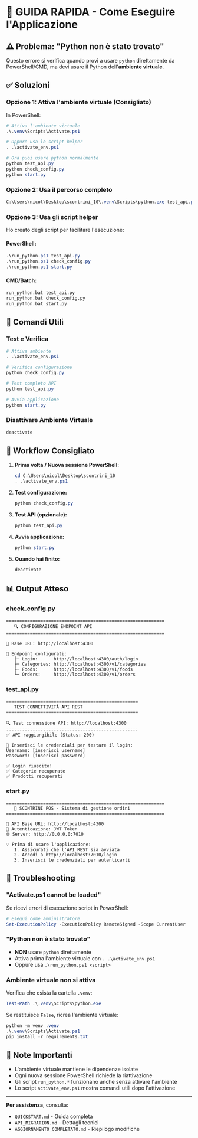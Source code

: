 # 🚀 GUIDA RAPIDA - Come Eseguire l'Applicazione

## ⚠️ Problema: "Python non è stato trovato"

Questo errore si verifica quando provi a usare `python` direttamente da PowerShell/CMD, ma devi usare il Python dell'**ambiente virtuale**.

## ✅ Soluzioni

### **Opzione 1: Attiva l'ambiente virtuale (Consigliato)**

In PowerShell:
```powershell
# Attiva l'ambiente virtuale
.\.venv\Scripts\Activate.ps1

# Oppure usa lo script helper
. .\activate_env.ps1

# Ora puoi usare python normalmente
python test_api.py
python check_config.py
python start.py
```

### **Opzione 2: Usa il percorso completo**

```powershell
C:\Users\nicol\Desktop\scontrini_10\.venv\Scripts\python.exe test_api.py
```

### **Opzione 3: Usa gli script helper**

Ho creato degli script per facilitare l'esecuzione:

#### PowerShell:
```powershell
.\run_python.ps1 test_api.py
.\run_python.ps1 check_config.py
.\run_python.ps1 start.py
```

#### CMD/Batch:
```cmd
run_python.bat test_api.py
run_python.bat check_config.py
run_python.bat start.py
```

## 📝 Comandi Utili

### Test e Verifica
```powershell
# Attiva ambiente
. .\activate_env.ps1

# Verifica configurazione
python check_config.py

# Test completo API
python test_api.py

# Avvia applicazione
python start.py
```

### Disattivare Ambiente Virtuale
```powershell
deactivate
```

## 🎯 Workflow Consigliato

1. **Prima volta / Nuova sessione PowerShell:**
   ```powershell
   cd C:\Users\nicol\Desktop\scontrini_10
   . .\activate_env.ps1
   ```

2. **Test configurazione:**
   ```powershell
   python check_config.py
   ```

3. **Test API (opzionale):**
   ```powershell
   python test_api.py
   ```

4. **Avvia applicazione:**
   ```powershell
   python start.py
   ```

5. **Quando hai finito:**
   ```powershell
   deactivate
   ```

## 📊 Output Atteso

### check_config.py
```
============================================================
   🔍 CONFIGURAZIONE ENDPOINT API
============================================================

📡 Base URL: http://localhost:4300

📌 Endpoint configurati:
   ├─ Login:      http://localhost:4300/auth/login
   ├─ Categories: http://localhost:4300/v1/categories
   ├─ Foods:      http://localhost:4300/v1/foods
   └─ Orders:     http://localhost:4300/v1/orders
```

### test_api.py
```
==================================================
   TEST CONNETTIVITÀ API REST
==================================================

🔍 Test connessione API: http://localhost:4300
--------------------------------------------------
✅ API raggiungibile (Status: 200)

👤 Inserisci le credenziali per testare il login:
Username: [inserisci username]
Password: [inserisci password]

✅ Login riuscito!
✅ Categorie recuperate
✅ Prodotti recuperati
```

### start.py
```
============================================================
   🍕 SCONTRINI POS - Sistema di gestione ordini
============================================================

📡 API Base URL: http://localhost:4300
🔐 Autenticazione: JWT Token
🌐 Server: http://0.0.0.0:7010

💡 Prima di usare l'applicazione:
   1. Assicurati che l'API REST sia avviata
   2. Accedi a http://localhost:7010/login
   3. Inserisci le credenziali per autenticarti
```

## 🔧 Troubleshooting

### "Activate.ps1 cannot be loaded"
Se ricevi errori di esecuzione script in PowerShell:
```powershell
# Esegui come amministratore
Set-ExecutionPolicy -ExecutionPolicy RemoteSigned -Scope CurrentUser
```

### "Python non è stato trovato"
- **NON** usare `python` direttamente
- Attiva prima l'ambiente virtuale con `. .\activate_env.ps1`
- Oppure usa `.\run_python.ps1 <script>`

### Ambiente virtuale non si attiva
Verifica che esista la cartella `.venv`:
```powershell
Test-Path .\.venv\Scripts\python.exe
```

Se restituisce `False`, ricrea l'ambiente virtuale:
```powershell
python -m venv .venv
.\.venv\Scripts\Activate.ps1
pip install -r requirements.txt
```

## 📌 Note Importanti

- L'ambiente virtuale mantiene le dipendenze isolate
- Ogni nuova sessione PowerShell richiede la riattivazione
- Gli script `run_python.*` funzionano anche senza attivare l'ambiente
- Lo script `activate_env.ps1` mostra comandi utili dopo l'attivazione

---

**Per assistenza**, consulta:
- `QUICKSTART.md` - Guida completa
- `API_MIGRATION.md` - Dettagli tecnici
- `AGGIORNAMENTO_COMPLETATO.md` - Riepilogo modifiche
